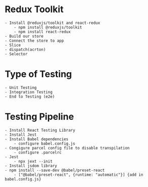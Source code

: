 



# Redux Toolkit

    - Install @reduxjs/toolkit and react-redux
        - npm install @reduxjs/toolkit
        - npm install react-redux
    - Build our store
    - Connect the store to app
    - Slice
    - dispatch(acrton)
    - Selector


# Type of Testing

    - Unit Testing
    - Integration Testing
    - End to Testing (e2e)


# Testing Pipeline
    - Install React Testing Library
    - Install Jest
    - Install Babel dependencies
        - configure babel.config.js
    - Congigure parcel config file to disable transpilation
        - configure .parcelrc 
    - Jest
        - npx jext --init
    - Install jsdom library
    - npm install --save-dev @babel/preset-react
        - ["@babel/preset-react", {runtime: "automatic"}] {add in babel.config.js}